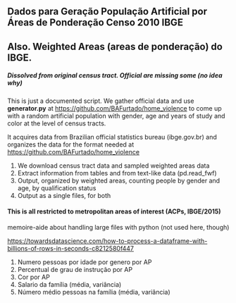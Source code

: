 ## Dados para Geração População Artificial por Áreas de Ponderação Censo 2010 IBGE

## Also. Weighted Areas (areas de ponderação) do IBGE. 
##### Dissolved from original census tract. Official are missing some (no idea why)
This is just a documented script. We gather official data and use **generator.py** at 
https://github.com/BAFurtado/home_violence to come up with a random artificial population with gender, age and years 
of study and color at the level of census tracts.

It acquires data from Brazilian official statistics bureau (ibge.gov.br) and organizes the data for the format needed 
at https://github.com/BAFurtado/home_violence

1. We download census tract data and sampled weighted areas data 
2. Extract information from tables and from text-like data (pd.read_fwf)
3. Output, organized by weighted areas, counting people by gender and age, by qualification status
4. Output as a single files, for both

#### This is all restricted to metropolitan areas of interest (ACPs, IBGE/2015)

memoire-aide about handling large files with python (not used here, though)

https://towardsdatascience.com/how-to-process-a-dataframe-with-billions-of-rows-in-seconds-c8212580f447

1. Numero pessoas por idade por genero por AP
2. Percentual de grau de instrução por AP
3. Cor por AP
4. Salario da família (média, variância)
5. Número médio pessoas na família (média, variância)